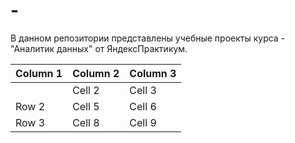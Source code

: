 # -
В данном репозитории представлены учебные проекты курса - "Аналитик данных" от ЯндексПрактикум.

| Column 1 | Column 2 | Column 3 |
|----------|----------|----------|
|          | Cell 2   | Cell 3   |
| Row 2    | Cell 5   | Cell 6   |
| Row 3    | Cell 8   | Cell 9   |
